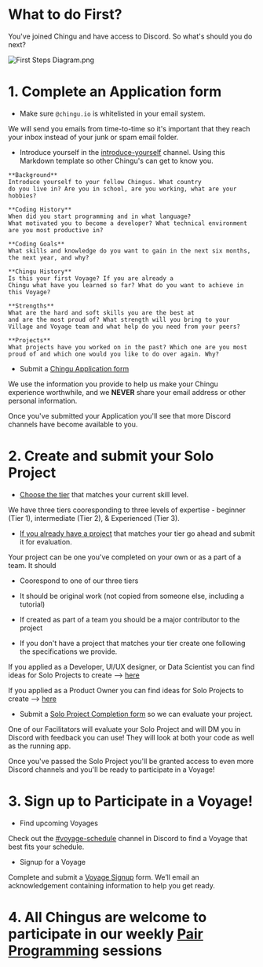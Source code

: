 # What to do First?

You've joined Chingu and have access to Discord. So what's should you do next?

![First Steps Diagram.png](https://s3-us-west-2.amazonaws.com/secure.notion-static.com/1f292324-50e4-4f03-a058-51aca803ef5b/First_Steps_Diagram.png)

# 1. Complete an Application form

- Make sure `@chingu.io` is whitelisted in your email system.
    
We will send you emails from time-to-time so it's important that they reach 
your inbox instead of your junk or spam email folder.
    
- Introduce yourself in the [introduce-yourself](https://discord.com/channels/330284646283608064/553103063649353738) channel. Using this Markdown template 
so other Chingu's can get to know you.
    
```
**Background** 
Introduce yourself to your fellow Chingus. What country 
do you live in? Are you in school, are you working, what are your 
hobbies?

**Coding History** 
When did you start programming and in what language?
What motivated you to become a developer? What technical environment
are you most productive in?

**Coding Goals** 
What skills and knowledge do you want to gain in the next six months,
the next year, and why?

**Chingu History** 
Is this your first Voyage? If you are already a 
Chingu what have you learned so far? What do you want to achieve in 
this Voyage?

**Strengths** 
What are the hard and soft skills you are the best at 
and are the most proud of? What strength will you bring to your 
Village and Voyage team and what help do you need from your peers?

**Projects** 
What projects have you worked on in the past? Which one are you most 
proud of and which one would you like to do over again. Why?
```
    
- Submit a [Chingu Application form](https://forms.gle/irXhGqgqrRx94mrA9)
    
We use the information you provide to help us make your Chingu experience worthwhile, and we **NEVER** share your email address or other personal information.

Once you've submitted your Application you'll see that more Discord channels have become available to you. 
    

# 2. Create and submit your Solo Project

- [Choose the tier](https://www.notion.so/Solo-Projects-2a41ff900cc24a72a919f0eb5e79c42b?pvs=21) that matches your current skill level.
    
We have three tiers cooresponding to three levels of expertise - beginner (Tier 1), intermediate (Tier 2), & Experienced (Tier 3).
    
- [If you already have a project](https://www.notion.so/Solo-Projects-2a41ff900cc24a72a919f0eb5e79c42b?pvs=21) that matches your tier go ahead and submit it for evaluation.
    
Your project can be one you've completed on your own or as a part of a team. It should
    
 - Coorespond to one of our three tiers
 - It should be original work (not copied from someone else, including a tutorial)
 - If created as part of a team you should be a major contributor to the project

- If you don't have a project that matches your tier create one following the 
specifications we provide.
    
If you applied as a Developer, UI/UX designer, or Data Scientist you can find 
ideas for Solo Projects to create —> [here](https://www.notion.so/4efdd43df321489d9bf4e73cbc4e66cb?pvs=21)

If you applied as a Product Owner you can find ideas for Solo Projects to create —> [here](https://www.notion.so/45b5f1e7967f4919aea77a7c09fa5172?pvs=21)
    
- Submit a [Solo Project Completion form](https://docs.chingu.io/voyage/soloproj/submit) so we can evaluate your project.
    
One of our Facilitators will evaluate your Solo Project and will DM you in Discord with feedback you can use! They will look at both your code as well as the running app.

Once you've passed the Solo Project you'll be granted access to even more Discord channels and you'll be ready to participate in a Voyage!
    

# 3. Sign up to Participate in a Voyage!

- Find upcoming Voyages
    
Check out the [#voyage-schedule](https://discord.com/channels/330284646283608064/913775964138393611) channel in Discord to find a Voyage that best fits your 
schedule. 
    
- Signup for a Voyage
    
Complete and submit a [Voyage Signup](https://forms.gle/QGLbjKubYVfmSLMJ7) form. 
We’ll email an acknowledgement containing information to help you get ready.
    

# 4. All Chingus are welcome to participate in our weekly [Pair Programming](https://www.notion.so/Pair-Programming-9c82e465b4a74f7ea298eead84f55c89?pvs=21) sessions